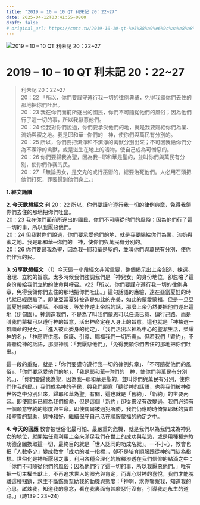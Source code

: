```yaml
---
title: "2019 – 10 – 10 QT 利未記 20：22~27"
date: 2025-04-12T03:41:55+0800
draft: false
# original_url: https://cmtc.tw/2019-10-10-qt-%e5%88%a9%e6%9c%aa%e8%a8%98-20%ef%bc%9a2227
---
```


![2019 – 10 – 10 QT 利未記 20：22\~27](/images/qt.jpg   "2019 – 10 – 10 QT 利未記 20：22\~27")

# 2019 – 10 – 10 QT 利未記 20：22\~27

> 利未記 20：22\~27  
> 20：22 「所以，你們要謹守遵行我一切的律例典章，免得我領你們去住的那地把你們吐出。  
> 20：23 我在你們面前所逐出的國民，你們不可隨從他們的風俗；因為他們行了這一切的事，所以我厭惡他們。  
> 20：24 但我對你們說過，你們要承受他們的地，就是我要賜給你們為業、流奶與蜜之地。我是耶和華─你們的　神，使你們與萬民有分別的。  
> 20：25 所以，你們要把潔淨和不潔淨的禽獸分別出來；不可因我給你們分為不潔淨的禽獸，或是滋生在地上的活物，使自己成為可憎惡的。  
> 20：26 你們要歸我為聖，因為我─耶和華是聖的，並叫你們與萬民有分別，使你們作我的民。  
> 20：27 「無論男女，是交鬼的或行巫術的，總要治死他們。人必用石頭把他們打死，罪要歸到他們身上。」

**1. 經文誦讀**

**2.  今天默想經文**
利 20：22 所以，你們要謹守遵行我一切的律例典章，免得我領你們去住的那地把你們吐出。  
20：23 我在你們面前所逐出的國民，你們不可隨從他們的風俗；因為他們行了這一切的事，所以我厭惡他們。  
20：24 但我對你們說過，你們要承受他們的地，就是我要賜給你們為業、流奶與蜜之地。我是耶和華─你們的　神，使你們與萬民有分別的。  
20：26 你們要歸我為聖，因為我─耶和華是聖的，並叫你們與萬民有分別，使你們作我的民。

**3. 分享默想經文**
（1）今天這一小段經文非常重要，整個揭示出上帝創造、揀選、治理、立約的旨意。太多時候我們強調我們是「神兒女」的身份地位，卻忽略了這身份帶給我們立約的使命與呼召。v22「所以，你們要謹守遵行我一切的律例典章，免得我領你們去住的那地把你們吐出。」這句話語的應驗，遠在亞當夏娃的時代就已經應驗了。即使亞當夏娃被造是如此的完美，如此的蒙愛蒙福，但是一旦亞當夏娃開始不聽話、不順服，等於悖逆上帝說的話，那麼上帝仍然要把他們逐出這地（伊甸園）。神創造我們，不是為了叫我們蒙恩可以任憑已意、偏行己路，而是叫我們蒙福可以遵行神的旨意，活出神命定在人身上的旨意。這也就是「神揀選一群順命的兒女」、「進入彼此委身的約定」、「我們活出以神為中心的聖潔生活，榮耀神的名」、「神應許供應、保護、引導、賜福我們一切所需」。但若我們「毀約」，不肯聽從神的話語，那麼神說：「我厭惡他們」，「免得我領你們去住的那地把你們吐出。」

這一段的重點，就是：「你們要謹守遵行我一切的律例典章」、「不可隨從他們的風俗」、「你們要承受他們的地」、「我是耶和華─你們的　神，使你們與萬民有分別的。」、「你們要歸我為聖，因為我─耶和華是聖的，並叫你們與萬民有分別，使你們作我的民。」我們成為神的子民，與我們願意「聽從神的話語，也與我們被神從世俗之中分別出來，歸耶和華為聖」有關，這也就是「舊約」、「新約」的主要內容。即使耶穌已經為我們捨命，但是這個「新約」卻從來沒有改變過，我們必須有一個願意守約的態度與生命。即使偶爾被過犯所勝，我們仍應時時倚靠耶穌的寶血和聖靈的幫助，與神和好，繼續保守自己活在順服蒙福的約定之中。

**4. 今天的回應**
教會被世俗化最可怕、最嚴重的危機，就是我們以為我們成為神兒女的地位，就開始任意利用上帝來滿足我們在世上的成功與私慾，或是用種種宗教功德企圖換取這一切，最終目的就是「世人認同的功成名就」。一不小心，教會也把「人數多少」變成教會「成功的唯一指標」，卻不是培育順服跟從神的門徒為指標。世俗化是神所厭惡之事，利用各種合理化的解釋滲透在我們信仰的點滴之中：「你們不可隨從他們的風俗；因為他們行了這一切的事，所以我厭惡他們。」唯有把一切主權全獻上，不再追求世人的眼光與肯定，而專心討神的喜悅，我們才能脫離這種捆鎖，求主不斷鑑察幫助我的動機與態度：「神啊，求你鑒察我，知道我的心思，試煉我，知道我的意念，看在我裏面有甚麼惡行沒有，引導我走永生的道路。」（詩139：23\~24）
